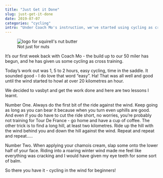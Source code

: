 ```yaml
---
title: "Just Get it Done"
slug: just-get-it-done
date: 2019-07-07
categories: "cycling"
intro: "Under Coach Mo's instruction, we've started using cycling as cross training for our 50 miler. Here's what I've learned so far."
---
```


<figure class="mb-16">
    <img alt="logo for squirell's nut butter" src="https://res.cloudinary.com/dy6grlu8z/image/upload/v1562465906/nutbutter_wfbdwq.jpg">
    <figcaption class="text-center italic">Not just for nuts</figcaption>
</figure>

It’s our first week back with Coach Mo - the build up to our 50 miler has begun, and he has given us some cycling as cross training.

Today’s work out was 1, 5 to 2 hours, easy cycling, time in the saddle. It sounded good - I do love that word “easy”. Ha! That was all well and good until the wind started to howl at over 20 kilometres an hour.

We decided to vasbyt and get the work done and here are two lessons I learnt.

Number One. Always do the first bit of the ride against the wind. Keep going as long as you can bear it because when you turn even uphills are good. And even if you do have to cut the ride short, no worries, you’re probably not training for Tour De France - go home and have a cup of coffee. The other trick is to find a long hill, at least two kilometres. Ride up the hill with the wind behind you and down the hill against the wind. Repeat and repeat and repeat…..

Number Two. When applying your chamois cream, slap some onto the lower half of your face. Riding into a roaring winter wind made me feel like everything was cracking and I would have given my eye teeth for some sort of balm.

So there you have it - cycling in the wind for beginners!
